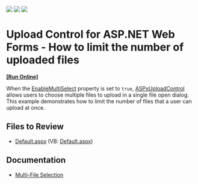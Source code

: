 <!-- default badges list -->
![](https://img.shields.io/endpoint?url=https://codecentral.devexpress.com/api/v1/VersionRange/128563411/13.1.4%2B)
[![](https://img.shields.io/badge/Open_in_DevExpress_Support_Center-FF7200?style=flat-square&logo=DevExpress&logoColor=white)](https://supportcenter.devexpress.com/ticket/details/E4552)
[![](https://img.shields.io/badge/📖_How_to_use_DevExpress_Examples-e9f6fc?style=flat-square)](https://docs.devexpress.com/GeneralInformation/403183)
<!-- default badges end -->

# Upload Control for ASP.NET Web Forms - How to limit the number of uploaded files
<!-- run online -->
**[[Run Online]](https://codecentral.devexpress.com/e4552/)**
<!-- run online end -->

When the [EnableMultiSelect](https://docs.devexpress.com/AspNet/DevExpress.Web.UploadAdvancedModeSettings.EnableMultiSelect) property is set to `true`, [ASPxUploadControl](https://docs.devexpress.com/AspNet/DevExpress.Web.ASPxUploadControl) allows users to choose multiple files to upload in a single file open dialog. This example demonstrates how to limit the number of files that a user can upload at once.

## Files to Review

* [Default.aspx](./CS/WebSite/Default.aspx) (VB: [Default.aspx](./VB/WebSite/Default.aspx))

## Documentation

* [Multi-File Selection](https://docs.devexpress.com/AspNet/10653/components/file-management/file-upload/concepts/multi-file-selection)
